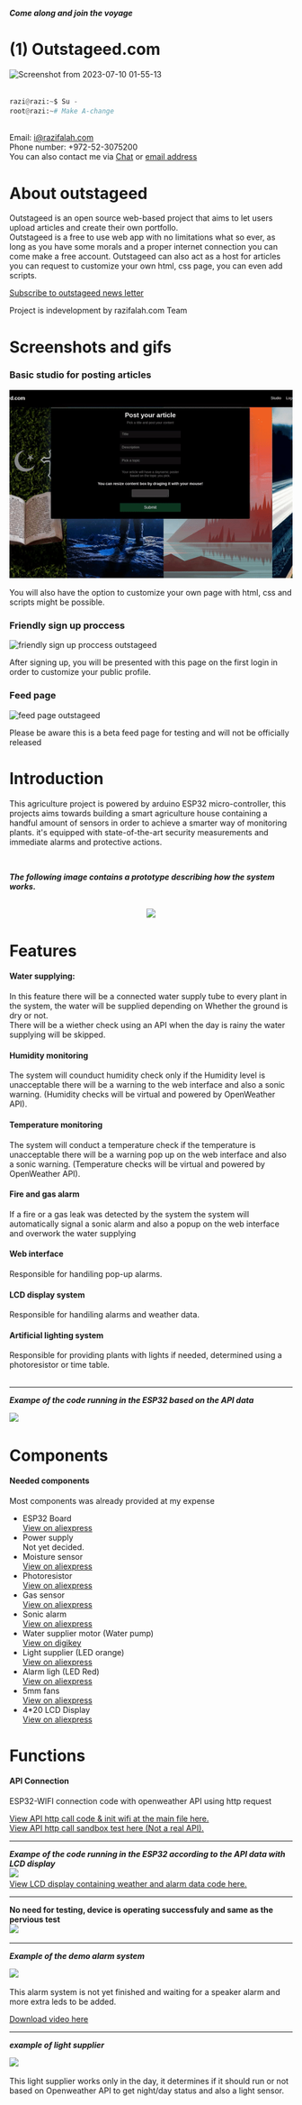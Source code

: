 ***Come along and join the voyage***


<h1>(1) Outstageed.com</h1>

![Screenshot from 2023-07-10 01-55-13](https://github.com/RaziFalah/RaziFalah/assets/92949627/850204c7-6223-4e5d-a3b2-597e47b9cab8)

```py

razi@razi:~$ Su -
root@razi:~# Make A-change



```

Email: i@razifalah.com<br>
Phone number: +972-52-3075200<br>
You can also contact me via [Chat](http://razifalah.com/) or [email address](mailto:i@razifalah.com)


<h1>About outstageed</h1>
Outstageed is an open source web-based project that aims to let users upload articles and create their own portfollo. <br>
Outstageed is a free to use web app with no limitations what so ever, as long as you have some morals and a proper internet connection
you can come make a free account. Outstageed can also act as a host for articles you can request to customize your own html, css page, you can even add scripts.

[Subscribe to outstageed news letter](https://razifalah.github.io/Outstageed.com/)


Project is indevelopment by razifalah.com Team


<h1>Screenshots and gifs</h1>

<h3>Basic studio for posting articles</h3>

<img src="https://github.com/RaziFalah/Outstageed.com/blob/main/snaps/studio.gif" alt="Basic studio outstageed">
<p>You will also have the option to customize your own page with html, css and scripts might be possible.</p>

<h3>Friendly sign up proccess</h3>
<img src="https://github.com/RaziFalah/Outstageed.com/assets/92949627/b87934c8-5496-419e-b6cb-0a2525c30db9" alt="friendly sign up proccess outstageed">
<p>After signing up, you will be presented with this page on the first login in order to customize your public profile.</p>


<h3>Feed page</h3>
<img src="https://github.com/RaziFalah/Outstageed.com/assets/92949627/8504f5a0-f76a-4776-9696-1ebc657045de" alt="feed page outstageed">
<p>Please be aware this is a beta feed page for testing and will not be officially released</p>


<h1>Introduction</h1>
<p>This agriculture project is powered by arduino ESP32 micro-controller, this projects aims towards building a smart agriculture house containing a handful amount of sensors in order to achieve a smarter way of monitoring plants. it's equipped with state-of-the-art security measurements and immediate alarms and protective actions.</p>
<br>  

***The following image contains a prototype describing how the system works.***

<br>
<center><image src="https://raw.githubusercontent.com/RaziFalah/agriculture-project/main/digrams/prototype.png"></image></center>
<h1>Features</h1>
<h4>Water supplying:</h4>
In this feature there will be a connected water supply tube to every plant in the system, the water will be supplied depending on Whether the ground is dry or not.<br>There will be a wiether check using an API  when the day is rainy the water supplying will be skipped.
<h4>Humidity monitoring</h4>
The system will counduct humidity check only if the Humidity level is unacceptable there will be a warning to the web interface and also a sonic warning. (Humidity checks will be virtual and powered by OpenWeather API).
<h4>Temperature monitoring</h4>
The system will conduct a temperature check if the temperature is unacceptable there will be a warning pop up on the web interface and also a sonic warning. (Temperature checks will be virtual and powered by OpenWeather API).
<h4>Fire and gas alarm</h4>
If a fire or a gas leak was detected by the system the system will automatically signal a sonic alarm and also a popup on the web interface and overwork the water supplying
<h4>Web interface</h4>
Responsible for handiling pop-up alarms.
<h4>LCD display system</h4>
Responsible for handiling alarms and weather data.
<h4>Artificial lighting system</h4>
Responsible for providing plants with lights if needed, determined using a photoresistor or time table. <br>
<br><hr>

***Exampe of the code running in the ESP32 based on the API data***

<image src="https://raw.githubusercontent.com/RaziFalah/agriculture-project/main/digrams/esp32_prototype.png">

<h1>Components</h1>
<h4>Needed components</h4>
<p>Most components was already provided at my expense</p>
<ul>
  <li>ESP32 Board</li> <a href="https://www.aliexpress.com/item/1005004879572949.html?spm=a2g0o.order_list.order_list_main.9.5c471802ypflOP">View on aliexpress</a>
  <li>Power supply</li> <a>Not yet decided.</a>
  <li>Moisture sensor</li> <a href="https://www.aliexpress.com/item/1005004961237192.html?spm=a2g0o.order_list.order_list_main.4.5c471802ypflOP">View on aliexpress</a>
  <li>Photoresistor</li> <a href="https://www.aliexpress.com/item/1005005009839541.html?spm=a2g0o.order_list.order_list_main.29.5c471802ypflOP">View on aliexpress</a>
  <li>Gas sensor</li> <a href="https://www.aliexpress.com/item/1005001666186214.html?spm=a2g0o.order_list.order_list_main.24.5c471802ypflOP">View on aliexpress</a>
  <li>Sonic alarm</li> <a href="https://www.aliexpress.com/item/1005003274011049.html?spm=a2g0o.order_list.order_list_main.34.5c471802ypflOP">View on aliexpress</a>
  <li>Water supplier motor (Water pump) </li> <a href="https://www.digikey.co.il/he/products/detail/adafruit-industries-llc/4547/11627730?utm_adgroup=&utm_source=google&utm_medium=cpc&utm_campaign=PMax_Product_High%20Volume%20Products&utm_term=&productid=11627730&gclid=EAIaIQobChMIpsvF8YXIgQMVfJqDBx09aAxGEAQYASABEgJ-jfD_BwE">View on digikey</a>
  <li>Light supplier (LED orange)</li> <a href="https://www.aliexpress.com/item/1005003323707856.html?spm=a2g0o.order_list.order_list_main.50.5c471802ypflOP">View on aliexpress</a>
  <li>Alarm ligh (LED Red)</li> <a href="https://www.aliexpress.com/item/1005003323707856.html?spm=a2g0o.order_list.order_list_main.49.5c471802ypflOP">View on aliexpress</a>
  <li>5mm fans</li> <a href="https://www.aliexpress.com/item/1005003878734109.html?spm=a2g0o.order_list.order_list_main.44.5c471802ypflOP">View on aliexpress</a>
  <li>4*20 LCD Display</li> <a href="https://www.aliexpress.com/item/4000863723154.html?spm=a2g0o.order_list.order_list_main.39.5c471802ypflOP">View on aliexpress</a>
</ul>



<h1>Functions</h1>
<h4>API Connection</h4>
<p>ESP32-WIFI connection code with openweather API using http request</p>
<a href="https://raw.githubusercontent.com/RaziFalah/agriculture-project/main/code/main.cpp">View API http call code & init wifi at the main file here.</a><br>
<a href="https://raw.githubusercontent.com/RaziFalah/agriculture-project/main/tests/API_testing.md">View API http call sandbox test here (Not a real API).</a>
<hr>

***Exampe of the code running in the ESP32 according to the API data with LCD display***<br>
<image src="https://raw.githubusercontent.com/RaziFalah/agriculture-project/main/digrams/esp32_lcd.png"><br>
<a href="https://raw.githubusercontent.com/RaziFalah/agriculture-project/main/code/main_lcd.cpp">View LCD display containing weather and alarm data code here.</a><br>

<hr>


**No need for testing, device is operating successfuly and same as the pervious test**
<br><image src="https://raw.githubusercontent.com/RaziFalah/agriculture-project/main/digrams/lcd_prototype.gif.gif"><br>

<hr>

***Example of the demo alarm system***

<image src="https://raw.githubusercontent.com/RaziFalah/agriculture-project/main/digrams/led_lcd_esp32.gif"><br>

<p>This alarm system is not yet finished and waiting for a speaker alarm and more extra leds to be added.</p>
<a href="https://raw.githubusercontent.com/RaziFalah/agriculture-project/blob/main/video%20log/2023-09-18_14-13-18.mp4">Download video here</a>

<hr>

***example of light supplier***

<image src="https://raw.githubusercontent.com/RaziFalah/agriculture-project/main/digrams/light_supplier.gif"><br>

<p>This light supplier works only in the day, it determines if it should run or not based on Openweather API to get night/day status and also a light sensor.</p>


